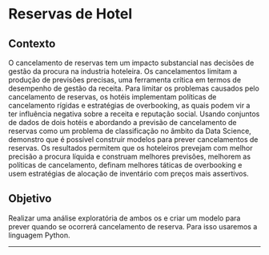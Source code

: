 # Reservas de Hotel

## Contexto

O cancelamento de reservas tem um impacto substancial nas decisões de gestão da procura na industria hoteleira. Os cancelamentos limitam a produção de previsões precisas, uma ferramenta crítica em termos de desempenho de gestão da receita. Para limitar os problemas causados pelo cancelamento de reservas, os hotéis implementam políticas de cancelamento rígidas e estratégias de overbooking, as quais podem vir a ter influência negativa sobre a receita e reputação  social.  Usando conjuntos  de dados de dois hotéis e abordando a previsão de cancelamento de reservas como um  problema de classificação no âmbito da Data Science, demonstro que é possível construir modelos para prever cancelamentos de reservas. Os resultados permitem que os hoteleiros prevejam com melhor precisão a procura líquida e construam melhores previsões, melhorem as políticas de cancelamento, definam melhores táticas de overbooking e usem estratégias de alocação de inventário com preços mais assertivos.



## Objetivo

Realizar uma análise exploratória de ambos os e criar um modelo para prever quando se ocorrerá cancelamento de reserva. Para isso usaremos a linguagem Python.

---
